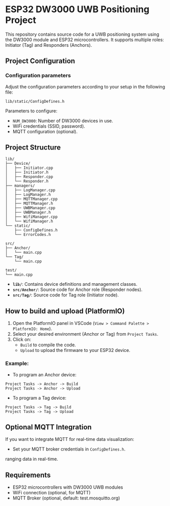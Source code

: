 # ESP32 DW3000 UWB Positioning Project

This repository contains source code for a UWB positioning system using the DW3000 module and ESP32 microcontrollers. It supports multiple roles: Initiator (Tag) and Responders (Anchors).

## Project Configuration

### Configuration parameters
Adjust the configuration parameters according to your setup in the following file:
```
lib/static/ConfigDefines.h
```

Parameters to configure:
- `NUM_DW3000`: Number of DW3000 devices in use.
- WiFi credentials (SSID, password).
- MQTT configuration (optional).

## Project Structure

```
lib/
├── Device/
│   ├── Initiator.cpp
│   ├── Initiator.h
│   ├── Responder.cpp
│   └── Responder.h
├── managers/
│   ├── LogManager.cpp
│   ├── LogManager.h
│   ├── MQTTManager.cpp
│   ├── MQTTManager.h
│   ├── UWBManager.cpp
│   ├── UWBManager.h
│   ├── WifiManager.cpp
│   └── WifiManager.h
└── static/
    ├── ConfigDefines.h
    └── ErrorCodes.h

src/
├── Anchor/
│   └── main.cpp
└── Tag/
    └── main.cpp

test/
└── main.cpp
```

- **`lib/`**: Contains device definitions and management classes.
- **`src/Anchor/`**: Source code for Anchor role (Responder nodes).
- **`src/Tag/`**: Source code for Tag role (Initiator node).

## How to build and upload (PlatformIO)

1. Open the PlatformIO panel in VSCode (`View > Command Palette > PlatformIO: Home`).
2. Select your desired environment (Anchor or Tag) from `Project Tasks`.
3. Click on:
   - `Build` to compile the code.
   - `Upload` to upload the firmware to your ESP32 device.

### Example:
- To program an Anchor device:
```
Project Tasks -> Anchor -> Build
Project Tasks -> Anchor -> Upload
```

- To program a Tag device:
```
Project Tasks -> Tag -> Build
Project Tasks -> Tag -> Upload
```

## Optional MQTT Integration

If you want to integrate MQTT for real-time data visualization:

- Set your MQTT broker credentials in `ConfigDefines.h`.

ranging data in real-time.

## Requirements

- ESP32 microcontrollers with DW3000 UWB modules
- WiFi connection (optional, for MQTT)
- MQTT Broker (optional, default: test.mosquitto.org)
